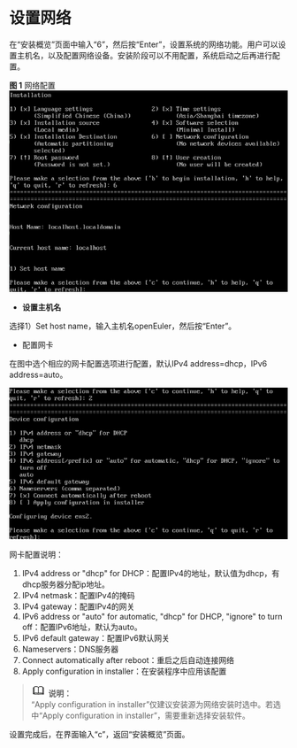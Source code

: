 # 设置网络<a name="ZH-CN_TOPIC_0220373228"></a>

在“安装概览”页面中输入“6”，然后按“Enter”，设置系统的网络功能。用户可以设置主机名，以及配置网络设备。安装阶段可以不用配置，系统启动之后再进行配置。

**图 1**  网络配置<a name="fig09419437516"></a>  
![](figures/网络配置.png "网络配置")

-   **设置主机名**

选择1）Set host name，输入主机名openEuler，然后按“Enter”。

-   配置网卡

在图中选个相应的网卡配置选项进行配置，默认IPv4 address=dhcp，IPv6 address=auto。

![](figures/22.png)

网卡配置说明：

1.  IPv4 address or "dhcp" for DHCP：配置IPv4的地址，默认值为dhcp，有dhcp服务器分配ip地址。
2.  IPv4 netmask：配置IPv4的掩码
3.  IPv4 gateway：配置IPv4的网关
4.  IPv6 address  or "auto" for automatic, "dhcp" for DHCP, "ignore" to turn off：配置IPv6地址，默认为auto。
5.  IPv6 default gateway：配置IPv6默认网关
6.  Nameservers：DNS服务器
7.  Connect automatically after reboot：重启之后自动连接网络
8.  Apply configuration in installer：在安装程序中应用该配置

>![](public_sys-resources/icon-note.gif) **说明：**   
>“Apply configuration in installer”仅建议安装源为网络安装时选中。若选中“Apply configuration in installer”，需要重新选择安装软件。  

设置完成后，在界面输入“c”，返回“安装概览”页面。

